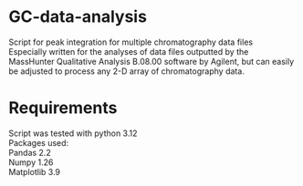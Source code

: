 # GC-data-analysis
Script for peak integration for multiple chromatography data files
<br/>
Especially written for the analyses of data files outputted by the MassHunter Qualitative Analysis B.08.00 software by Agilent, but can easily be adjusted to process any 2-D array of chromatography data.
# Requirements
Script was tested with python 3.12
<br/>
Packages used:
<br/>
Pandas 2.2
<br/>
Numpy 1.26
<br/>
Matplotlib 3.9
<br/>
